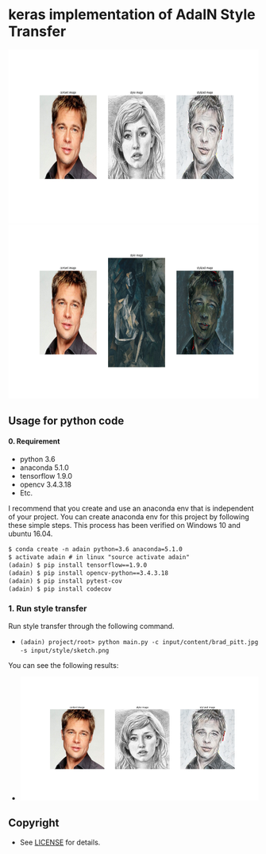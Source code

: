 
# keras implementation of AdaIN Style Transfer

<img src="results/brad_pitt__sketch.jpg" height="350"> <img src="results/brad_pitt__picasso.png" height="350">


## Usage for python code

#### 0. Requirement

* python 3.6
* anaconda 5.1.0
* tensorflow 1.9.0
* opencv 3.4.3.18
* Etc.


I recommend that you create and use an anaconda env that is independent of your project. You can create anaconda env for this project by following these simple steps. This process has been verified on Windows 10 and ubuntu 16.04.

```
$ conda create -n adain python=3.6 anaconda=5.1.0
$ activate adain # in linux "source activate adain"
(adain) $ pip install tensorflow==1.9.0
(adain) $ pip install opencv-python==3.4.3.18
(adain) $ pip install pytest-cov
(adain) $ pip install codecov
```

### 1. Run style transfer 

Run style transfer through the following command.

* ```(adain) project/root> python main.py -c input/content/brad_pitt.jpg -s input/style/sketch.png```

You can see the following results:

* <img src="results/brad_pitt__sketch.jpg" height="250">


## Copyright

* See [LICENSE](LICENSE) for details.

